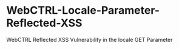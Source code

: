 # WebCTRL-Locale-Parameter-Reflected-XSS
WebCTRL Reflected XSS Vulnerability in the locale GET Parameter
